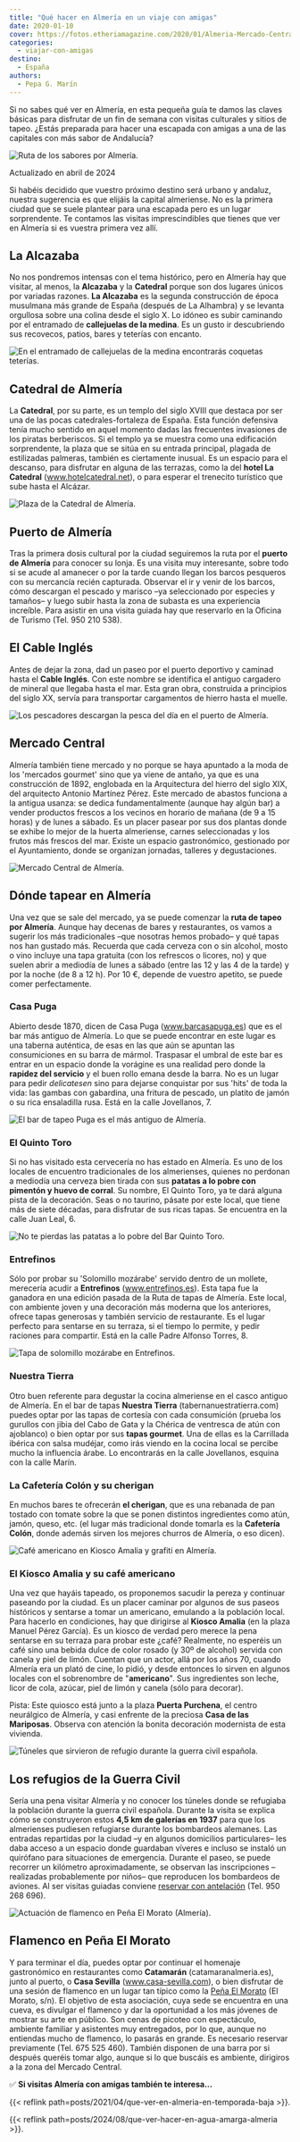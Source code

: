 ```yaml
---
title: "Qué hacer en Almería en un viaje con amigas"
date: 2020-01-10
cover: https://fotos.etheriamagazine.com/2020/01/Almeria-Mercado-Central.jpg
categories: 
  - viajar-con-amigas
destino: 
  - España
authors: 
  - Pepa G. Marín
---
```


Si no sabes qué ver en Almería, en esta pequeña guía te damos las claves básicas para 
disfrutar de un fin de semana con visitas culturales y sitios de tapeo. ¿Estás preparada 
para hacer una escapada con amigas a una de las capitales con más sabor de Andalucía? 

![Ruta de los sabores por Almería.](https://fotos.etheriamagazine.com/2020/01/ruta-bares-almeria.jpg "Ruta de los sabores por Almería. © Pepa García")

Actualizado en abril de 2024 

Si habéis decidido que vuestro próximo destino será urbano y andaluz, nuestra sugerencia 
es que elijáis la capital almeriense. No es la primera ciudad que se suele plantear para 
una escapada pero es un lugar sorprendente. Te contamos las visitas imprescindibles que 
tienes que ver en Almería si es vuestra primera vez allí. 

## La Alcazaba

No nos pondremos intensas con el tema histórico, pero en Almería hay que visitar, al 
menos, la **Alcazaba** y la **Catedral** porque son dos lugares únicos por variadas 
razones. **La Alcazaba** es la segunda construcción de época musulmana más grande de 
España (después de La Alhambra) y se levanta orgullosa sobre una colina desde el siglo 
X. Lo idóneo es subir caminando por el entramado de **callejuelas de la medina**. Es un 
gusto ir descubriendo sus recovecos, patios, bares y teterías con encanto. 

![En el entramado de callejuelas de la medina encontrarás coquetas teterías.](https://fotos.etheriamagazine.com/2020/01/Almeria-ciudad-teteria.jpg "En el entramado de callejuelas de la medina encontrarás coquetas teterías. © P.G.")

## Catedral de Almería

La **Catedral**, por su parte, es un templo del siglo XVIII que destaca por ser una de 
las pocas catedrales-fortaleza de España. Esta función defensiva tenía mucho sentido en 
aquel momento dadas las frecuentes invasiones de los piratas berberiscos. Si el templo 
ya se muestra como una edificación sorprendente, la plaza que se sitúa en su entrada 
principal, plagada de estilizadas palmeras, también es ciertamente inusual. Es un 
espacio para el descanso, para disfrutar en alguna de las terrazas, como la del **hotel 
La Catedral** (www.hotelcatedral.net), o para esperar el trenecito turístico que sube 
hasta el Alcázar. 

![Plaza de la Catedral de Almería.](https://fotos.etheriamagazine.com/2020/01/Almeria-Plaza-Catedral.jpg "Plaza de la Catedral de Almería. © P.G.")

## Puerto de Almería

Tras la primera dosis cultural por la ciudad seguiremos la ruta por el **puerto de 
Almería** para conocer su lonja. Es una visita muy interesante, sobre todo si se acude 
al amanecer o por la tarde cuando llegan los barcos pesqueros con su mercancía recién 
capturada. Observar el ir y venir de los barcos, cómo descargan el pescado y marisco –ya 
seleccionado por especies y tamaños– y luego subir hasta la zona de subasta es una 
experiencia increíble. Para asistir en una visita guiada hay que reservarlo en la 
Oficina de Turismo (Tel. 950 210 538). 

## El Cable Inglés

Antes de dejar la zona, dad un paseo por el puerto deportivo y caminad hasta el **Cable 
Inglés**. Con este nombre se identifica el antiguo cargadero de mineral que llegaba 
hasta el mar. Esta gran obra, construida a principios del siglo XX, servía para 
transportar cargamentos de hierro hasta el muelle. 

![Los pescadores descargan la pesca del día en el puerto de Almería.](https://fotos.etheriamagazine.com/2020/01/Almeria-puerto-descarga-pescado.jpg "Los pescadores descargan la pesca del día en el puerto de Almería. © P.G.")

## Mercado Central

Almería también tiene mercado y no porque se haya apuntado a la moda de los 'mercados 
gourmet' sino que ya viene de antaño, ya que es una construcción de 1892, englobada en 
la Arquitectura del hierro del siglo XIX, del arquitecto Antonio Martínez Pérez. Este 
mercado de abastos funciona a la antigua usanza: se dedica fundamentalmente (aunque hay 
algún bar) a vender productos frescos a los vecinos en horario de mañana (de 9 a 15 
horas) y de lunes a sábado. Es un placer pasear por sus dos plantas donde se exhibe lo 
mejor de la huerta almeriense, carnes seleccionadas y los frutos más frescos del mar. 
Existe un espacio gastronómico, gestionado por el Ayuntamiento, donde se organizan 
jornadas, talleres y degustaciones. 

![Mercado Central de Almería.](https://fotos.etheriamagazine.com/2020/01/Almeria-Mercado-Central.jpg "Mercado Central de Almería. © P.G.")

## Dónde tapear en Almería

Una vez que se sale del mercado, ya se puede comenzar la **ruta de tapeo por Almería**. 
Aunque hay decenas de bares y restaurantes, os vamos a sugerir los más tradicionales 
–que nosotras hemos probado– y qué tapas nos han gustado más. Recuerda que cada cerveza 
con o sin alcohol, mosto o vino incluye una tapa gratuita (con los refrescos o licores, 
no) y que suelen abrir a mediodía de lunes a sábado (entre las 12 y las 4 de la tarde) y 
por la noche (de 8 a 12 h). Por 10 €, depende de vuestro apetito, se puede comer 
perfectamente. 

### Casa Puga

Abierto desde 1870, dicen de Casa Puga (www.barcasapuga.es) que es el bar más antiguo de 
Almería. Lo que se puede encontrar en este lugar es una taberna auténtica, de esas en 
las que aún se apuntan las consumiciones en su barra de mármol. Traspasar el umbral de 
este bar es entrar en un espacio donde la vorágine es una realidad pero donde la 
**rapidez del servicio** y el buen rollo emana desde la barra. No es un lugar para pedir 
_delicatesen_ sino para dejarse conquistar por sus 'hits' de toda la vida: las gambas 
con gabardina, una fritura de pescado, un platito de jamón o su rica ensaladilla rusa. 
Está en la calle Jovellanos, 7. 

![El bar de tapeo Puga es el más antiguo de Almería.](https://fotos.etheriamagazine.com/2020/01/Almeria-Bar-tapas-Puga.jpg "El bar de tapeo Puga es el más antiguo de Almería. © P.G.")

### El Quinto Toro

Si no has visitado esta cervecería no has estado en Almería. Es uno de los locales de 
encuentro tradicionales de los almerienses, quienes no perdonan a mediodía una cerveza 
bien tirada con sus **patatas a lo pobre con pimentón y huevo de corral**. Su nombre, El 
Quinto Toro, ya te dará alguna pista de la decoración. Seas o no taurino, pásate por 
este local, que tiene más de siete décadas, para disfrutar de sus ricas tapas. Se 
encuentra en la calle Juan Leal, 6. 

![No te pierdas las patatas a lo pobre del Bar Quinto Toro.](https://fotos.etheriamagazine.com/2020/01/Almeria-Bar-Quinto-Toro.jpg "No te pierdas las patatas a lo pobre del Bar Quinto Toro. © P.G.")

### Entrefinos

Sólo por probar su 'Solomillo mozárabe' servido dentro de un mollete, merecería acudir a 
**Entrefinos** (www.entrefinos.es). Esta tapa fue la ganadora en una edición pasada de 
la Ruta de tapas de Almería. Este local, con ambiente joven y una decoración más moderna 
que los anteriores, ofrece tapas generosas y también servicio de restaurante. Es el 
lugar perfecto para sentarse en su terraza, si el tiempo lo permite, y pedir raciones 
para compartir. Está en la calle Padre Alfonso Torres, 8. 

![Tapa de solomillo mozárabe en Entrefinos.](https://fotos.etheriamagazine.com/2020/01/Almeria-Bar-Entrefinos.jpg "Tapa de solomillo mozárabe en Entrefinos. © P.G.")

### Nuestra Tierra

Otro buen referente para degustar la cocina almeriense en el casco antiguo de Almería. 
En el bar de tapas **Nuestra Tierra** (tabernanuestratierra.com) puedes optar por las 
tapas de cortesía con cada consumición (prueba los gurullos con jibia del Cabo de Gata y 
la Chérica de ventresca de atún con ajoblanco) o bien optar por sus **tapas gourmet**. 
Una de ellas es la Carrillada ibérica con salsa mudéjar, como irás viendo en la cocina 
local se percibe mucho la influencia árabe. Lo encontrarás en la calle Jovellanos, 
esquina con la calle Marín. 

### La Cafetería Colón y su cherigan

En muchos bares te ofrecerán **el cherigan**, que es una rebanada de pan tostado con 
tomate sobre la que se ponen distintos ingredientes como atún, jamón, queso, etc. (el 
lugar más tradicional donde tomarla es la **Cafetería Colón**, donde además sirven los 
mejores churros de Almería, o eso dicen). 

![Café americano en Kiosco Amalia y grafiti en Almería.](https://fotos.etheriamagazine.com/2020/01/Almeria-americano-kiosco-Amalia.jpg "Café americano en Kiosco Amalia y grafiti en Almería.")

### El Kiosco Amalia y su café americano

Una vez que hayáis tapeado, os proponemos sacudir la pereza y continuar paseando por la 
ciudad. Es un placer caminar por algunos de sus paseos históricos y sentarse a tomar un 
americano, emulando a la población local. Para hacerlo en condiciones, hay que dirigirse 
al **Kiosco Amalia** (en la plaza Manuel Pérez García). Es un kiosco de verdad pero 
merece la pena sentarse en su terraza para probar este ¿café? Realmente, no esperéis un 
café sino una bebida dulce de color rosado (y 30º de alcohol) servida con canela y piel 
de limón. Cuentan que un actor, allá por los años 70, cuando Almería era un plató de 
cine, lo pidió, y desde entonces lo sirven en algunos locales con el sobrenombre de 
"**americano**". Sus ingredientes son leche, licor de cola, azúcar, piel de limón y 
canela (sólo para decorar). 

Pista: Este quiosco está junto a la plaza **Puerta Purchena**, el centro neurálgico de 
Almería, y casi enfrente de la preciosa **Casa de las Mariposas**. Observa con atención 
la bonita decoración modernista de esta vivienda. 

![Túneles que sirvieron de refugio durante la guerra civil española.](https://fotos.etheriamagazine.com/2020/01/tuneles-refugio-guerra-civil.jpg "Túneles que sirvieron de refugio durante la guerra civil española. © P.G.")

## Los refugios de la Guerra Civil

Sería una pena visitar Almería y no conocer los túneles donde se refugiaba la población 
durante la guerra civil española. Durante la visita se explica cómo se construyeron 
estos **4,5 km de galerías en 1937** para que los almerienses pudiesen refugiarse 
durante los bombardeos alemanes. Las entradas repartidas por la ciudad –y en algunos 
domicilios particulares– les daba acceso a un espacio donde guardaban víveres e incluso 
se instaló un quirófano para situaciones de emergencia. Durante el paseo, se puede 
recorrer un kilómetro aproximadamente, se observan las inscripciones –realizadas 
probablemente por niños– que reproducen los bombardeos de aviones. Al ser visitas 
guiadas conviene [reservar con 
antelación](https://www.turismodealmeria.org/museos/museo/los-refugios-de-la-guerra-civil/) 
(Tel. 950 268 696). 

![Actuación de flamenco en Peña El Morato (Almería).](https://fotos.etheriamagazine.com/2020/01/flamenco-almeria-Pena-Morato.jpg "Actuación de flamenco en Peña El Morato (Almería). © P.G.")

## Flamenco en Peña El Morato

Y para terminar el día, puedes optar por continuar el homenaje gastronómico en 
restaurantes como **Catamarán** (catamaranalmeria.es), junto al puerto, o **Casa 
Sevilla** (www.casa-sevilla.com), o bien disfrutar de una sesión de flamenco en un lugar 
tan típico como la [Peña El Morato](https://es-la.facebook.com/pelmorato/) (El Morato, 
s/n). El objetivo de esta asociación, cuya sede se encuentra en una cueva, es divulgar 
el flamenco y dar la oportunidad a los más jóvenes de mostrar su arte en público. Son 
cenas de picoteo con espectáculo, ambiente familiar y asistentes muy entregados, por lo 
que, aunque no entiendas mucho de flamenco, lo pasarás en grande. Es necesario reservar 
previamente (Tel. 675 525 460). También disponen de una barra por si después queréis 
tomar algo, aunque si lo que buscáis es ambiente, dirigiros a la zona del Mercado 
Central. 

✅ **Si visitas Almería con amigas también te interesa...** 

{{< reflink path=posts/2021/04/que-ver-en-almeria-en-temporada-baja >}}. 

{{< reflink path=posts/2024/08/que-ver-hacer-en-agua-amarga-almeria >}}.
